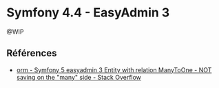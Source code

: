 # Symfony 4.4 - EasyAdmin 3

@WIP

## Références

- [orm - Symfony 5 easyadmin 3 Entity with relation ManyToOne - NOT saving on the "many" side - Stack Overflow](https://stackoverflow.com/questions/66727482/symfony-5-easyadmin-3-entity-with-relation-manytoone-not-saving-on-the-many)

